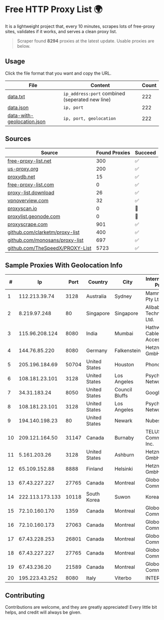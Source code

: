 
# Free HTTP Proxy List 🌍

It is a lightweight project that, every 10 minutes, scrapes lots of free-proxy sites, validates if it works, and serves a clean proxy list.


> Scraper found **8294** proxies at the latest update. Usable proxies are below.

## Usage

Click the file format that you want and copy the URL.


|File|Content|Count|
|----|-------|-----|
|[data.txt](https://raw.githubusercontent.com/themiralay/Proxy-List-World/master/data.txt)|`ip_address:port` combined (seperated new line)|222|
|[data.json](https://raw.githubusercontent.com/themiralay/Proxy-List-World/master/data.json)|`ip, port`|222|
|[data-with-geolocation.json](https://raw.githubusercontent.com/themiralay/Proxy-List-World/master/data-with-geolocation.json)|`ip, port, geolocation`|222|

## Sources

|Source|Found Proxies|Succeed|
|------|-------------|-------|
|[free-proxy-list.net](https://free-proxy-list.net)|300|✅|
|[us-proxy.org](https://www.us-proxy.org)|200|✅|
|[proxydb.net](http://proxydb.net)|15|✅|
|[free-proxy-list.com](https://free-proxy-list.com/?page=&port=&type%5B%5D=http&type%5B%5D=https&up_time=0&search=Search)|0|✅|
|[proxy-list.download](https://www.proxy-list.download/HTTP)|26|✅|
|[vpnoverview.com](https://vpnoverview.com/privacy/anonymous-browsing/free-proxy-servers)|32|✅|
|[proxyscan.io](https://www.proxyscan.io)|0|🚫|
|[proxylist.geonode.com](https://proxylist.geonode.com/api/proxy-list?limit=300&page=1&sort_by=lastChecked&sort_type=desc&protocols=http,https)|0|🚫|
|[proxyscrape.com](https://api.proxyscrape.com/v2/?request=displayproxies&protocol=http&timeout=10000&country=all&ssl=all&anonymity=all)|901|✅|
|[github.com/clarketm/proxy-list](https://raw.githubusercontent.com/clarketm/proxy-list/master/proxy-list-raw.txt)|400|✅|
|[github.com/monosans/proxy-list](https://raw.githubusercontent.com/monosans/proxy-list/main/proxies/http.txt)|697|✅|
|[github.com/TheSpeedX/PROXY-List](https://raw.githubusercontent.com/TheSpeedX/PROXY-List/master/http.txt)|5723|✅|


## Sample Proxies With Geolocation Info

|#|Ip|Port|Country|City|Internet Service Provider|
|-|--|----|-------|----|-------------------------|
|1|112.213.39.74|3128|Australia|Sydney|Mammoth Media Pty Ltd|
|2|8.219.97.248|80|Singapore|Singapore|Alibaba (US) Technology Co., Ltd.|
|3|115.96.208.124|8080|India|Mumbai|Hathway IP over Cable Internet Access|
|4|144.76.85.220|8080|Germany|Falkenstein|Hetzner Online GmbH|
|5|205.196.184.69|50704|United States|Houston|Phonoscope|
|6|108.181.23.101|3128|United States|Los Angeles|Psychz Networks|
|7|34.31.183.24|8050|United States|Council Bluffs|Google LLC|
|8|108.181.23.101|3128|United States|Los Angeles|Psychz Networks|
|9|194.140.198.23|80|United States|Newark|Nubes, LLC|
|10|209.121.164.50|31147|Canada|Burnaby|TELUS Communications Inc.|
|11|5.161.203.26|3128|United States|Ashburn|Hetzner Online GmbH|
|12|65.109.152.88|8888|Finland|Helsinki|Hetzner Online GmbH|
|13|67.43.227.227|27765|Canada|Montreal|GloboTech Communications|
|14|222.113.173.133|10118|South Korea|Suwon|Korea Telecom|
|15|72.10.160.170|1359|Canada|Montreal|GloboTech Communications|
|16|72.10.160.173|27063|Canada|Montreal|GloboTech Communications|
|17|67.43.228.253|26801|Canada|Montreal|GloboTech Communications|
|18|67.43.227.227|27765|Canada|Montreal|GloboTech Communications|
|19|67.43.236.20|21589|Canada|Montreal|GloboTech Communications|
|20|195.223.43.252|8080|Italy|Viterbo|INTERBUSINESS|



## Contributing

Contributions are welcome, and they are greatly appreciated! Every
little bit helps, and credit will always be given.

